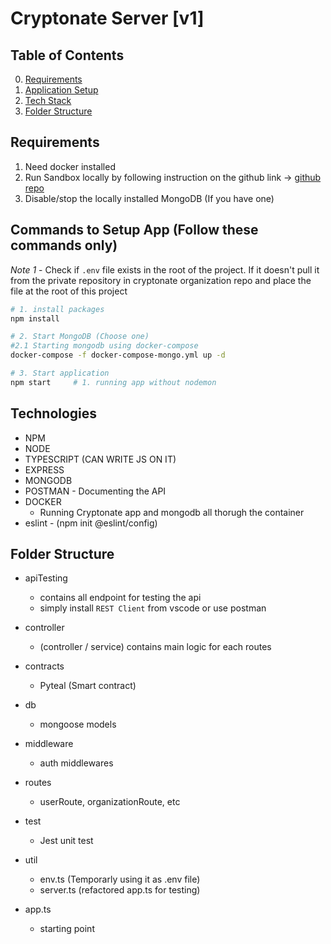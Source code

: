# Cryptonate Server [v1]

## Table of Contents

0. [Requirements](#requirements)
1. [Application Setup](#commands-to-setup-app-follow-these-commands-only)
2. [Tech Stack](#technologies)
3. [Folder Structure](#folder-structure)

## Requirements

1. Need docker installed
2. Run Sandbox locally by following instruction on the github link -> [github repo](https://github.com/algorand/sandbox)
3. Disable/stop the locally installed MongoDB (If you have one)

## Commands to Setup App (Follow these commands only)

_Note 1_ - Check if `.env` file exists in the root of the project. If it doesn't pull it from the private repository in cryptonate organization repo and place the file at the root of this project

```bash
# 1. install packages
npm install

# 2. Start MongoDB (Choose one)
#2.1 Starting mongodb using docker-compose
docker-compose -f docker-compose-mongo.yml up -d

# 3. Start application
npm start     # 1. running app without nodemon
```

## Technologies

- NPM
- NODE
- TYPESCRIPT (CAN WRITE JS ON IT)
- EXPRESS
- MONGODB
- POSTMAN - Documenting the API
- DOCKER
  - Running Cryptonate app and mongodb all thorugh the container
- eslint - (npm init @eslint/config)

## Folder Structure

- apiTesting
  - contains all endpoint for testing the api
  - simply install `REST Client` from vscode or use postman
- controller
  - (controller / service) contains main logic for each routes
- contracts
  - Pyteal (Smart contract)
- db
  - mongoose models
- middleware
  - auth middlewares
- routes
  - userRoute, organizationRoute, etc
- test
  - Jest unit test
- util
  - env.ts (Temporarly using it as .env file)
  - server.ts (refactored app.ts for testing)
- app.ts

  - starting point
